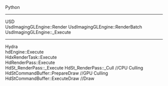 Python  

--- 
USD  
UsdImagingGLEngine::Render
UsdImagingGLEngine::RenderBatch
UsdImagingGLEngine::_Execute  

---  
Hydra  
hdEngine::Execute  
HdxRenderTask::Execute  
HdRenderPass::Execute  
HdSt_RenderPass::_Execute 
  HdSt_RenderPass::_Cull //CPU Culling
  HdStCommandBuffer::PrepareDraw //GPU Culling
  HdStCommandBuffer::ExecuteDraw //Draw